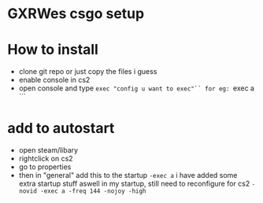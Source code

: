 # GXRWes csgo setup
# How to install
- clone git repo or just copy the files i guess
- enable console in cs2
- open console and type
    ```exec "config u want to exec"``
    for eg:
    ```exec a ```
# add to autostart
- open steam/libary
- rightclick on cs2
- go to properties
- then in "general" add this to the startup
    ```-exec a```
    i have added some extra startup stuff aswell in my startup, still need to reconfigure for cs2
    ```-novid -exec a -freq 144 -nojoy -high```